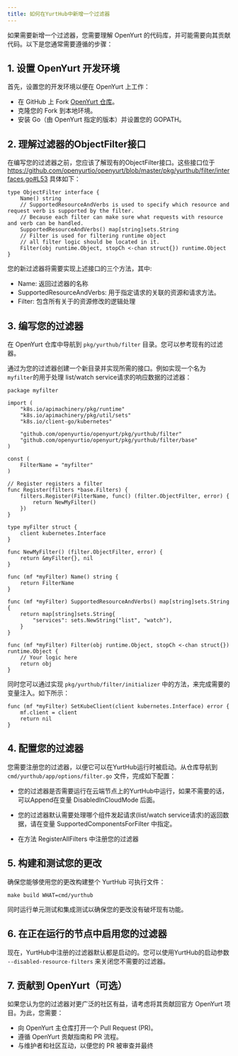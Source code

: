 ```yaml
---
title: 如何在YurtHub中新增一个过滤器
---
```


如果需要新增一个过滤器，您需要理解 OpenYurt 的代码库，并可能需要向其贡献代码。以下是您通常需要遵循的步骤：

## 1. 设置 OpenYurt 开发环境

首先，设置您的开发环境以便在 OpenYurt 上工作：

- 在 GitHub 上 Fork [OpenYurt 仓库](https://github.com/openyurtio/openyurt)。
- 克隆您的 Fork 到本地环境。
- 安装 Go（由 OpenYurt 指定的版本）并设置您的 GOPATH。

## 2. 理解过滤器的ObjectFilter接口

在编写您的过滤器之前，您应该了解现有的ObjectFilter接口。这些接口位于 https://github.com/openyurtio/openyurt/blob/master/pkg/yurthub/filter/interfaces.go#L53 具体如下：

```
type ObjectFilter interface {
	Name() string
	// SupportedResourceAndVerbs is used to specify which resource and request verb is supported by the filter.
	// Because each filter can make sure what requests with resource and verb can be handled.
	SupportedResourceAndVerbs() map[string]sets.String
	// Filter is used for filtering runtime object
	// all filter logic should be located in it.
	Filter(obj runtime.Object, stopCh <-chan struct{}) runtime.Object
}
```

您的新过滤器将需要实现上述接口的三个方法，其中:
- Name: 返回过滤器的名称
- SupportedResourceAndVerbs: 用于指定请求的关联的资源和请求方法。
- Filter: 包含所有关于的资源修改的逻辑处理

## 3. 编写您的过滤器

在 OpenYurt 仓库中导航到 `pkg/yurthub/filter` 目录。您可以参考现有的过滤器。

通过为您的过滤器创建一个新目录并实现所需的接口。例如实现一个名为 `myfilter`的用于处理 list/watch service请求的响应数据的过滤器：

```
package myfilter

import (
	"k8s.io/apimachinery/pkg/runtime"
	"k8s.io/apimachinery/pkg/util/sets"
	"k8s.io/client-go/kubernetes"

	"github.com/openyurtio/openyurt/pkg/yurthub/filter"
	"github.com/openyurtio/openyurt/pkg/yurthub/filter/base"
)

const (
	FilterName = "myfilter"
)

// Register registers a filter
func Register(filters *base.Filters) {
	filters.Register(FilterName, func() (filter.ObjectFilter, error) {
		return NewMyFilter()
	})
}

type myFilter struct {
	client kubernetes.Interface
}

func NewMyFilter() (filter.ObjectFilter, error) {
	return &myFilter{}, nil
}

func (mf *myFilter) Name() string {
	return FilterName
}

func (mf *myFilter) SupportedResourceAndVerbs() map[string]sets.String {
	return map[string]sets.String{
		"services": sets.NewString("list", "watch"),
	}
}

func (mf *myFilter) Filter(obj runtime.Object, stopCh <-chan struct{}) runtime.Object {
	// Your logic here
	return obj
}
```

同时您可以通过实现 `pkg/yurthub/filter/initializer` 中的方法，来完成需要的变量注入。如下所示：

```
func (mf *myFilter) SetKubeClient(client kubernetes.Interface) error {
    mf.client = client
    return nil
}
```

## 4. 配置您的过滤器

您需要注册您的过滤器，以便它可以在YurtHub运行时被启动。从仓库导航到 `cmd/yurthub/app/options/filter.go` 文件，完成如下配置：

- 您的过滤器是否需要运行在云端节点上的YurtHub中运行，如果不需要的话，可以Append在变量 DisabledInCloudMode 后面。

- 您的过滤器默认需要处理哪个组件发起请求(list/watch service请求)的返回数据，请在变量 SupportedComponentsForFilter 中指定。

- 在方法 RegisterAllFilters 中注册您的过滤器

## 5. 构建和测试您的更改

确保您能够使用您的更改构建整个 YurtHub 可执行文件：

```
make build WHAT=cmd/yurthub
```

同时运行单元测试和集成测试以确保您的更改没有破坏现有功能。

## 6. 在正在运行的节点中启用您的过滤器

现在，YurtHub中注册的过滤器默认都是启动的。您可以使用YurtHub的启动参数 `--disabled-resource-filters` 来关闭您不需要的过滤器。

## 7. 贡献到 OpenYurt（可选）

如果您认为您的过滤器对更广泛的社区有益，请考虑将其贡献回官方 OpenYurt 项目。为此，您需要：

- 向 OpenYurt 主仓库打开一个 Pull Request (PR)。
- 遵循 OpenYurt 贡献指南和 PR 流程。
- 与维护者和社区互动，以便您的 PR 被审查并最终
